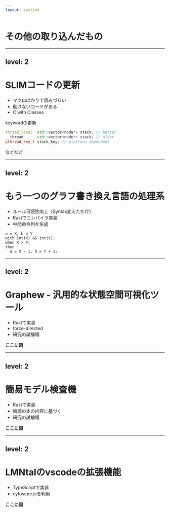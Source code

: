 ```yaml
---
layout: section
---
```


# その他の取り込んだもの

---
level: 2
---

# SLIMコードの更新

- マクロばかりで読みづらい
- 動けないコードがある
- C with Classes

keywordの更新

```cpp
thread_local  std::vector<node*> stack; // better
__thread      std::vector<node*> stack; // older
pthread_key_t stack_key; // platform dependent
```

などなど

---
level: 2
---

# もう一つのグラフ書き換え言語の処理系

- ルール可読性向上（Syntax変えただけ）
- Rustでコンパイラ実装
- 中間命令列を生成

```
a = X, b = Y
with int(X) && int(Y);
when X > Y;
then
  a = X - 1, b = Y + 1;
```

---
level: 2
---

# Graphew - 汎用的な状態空間可視化ツール

- Rustで実装
- force-directed
- 研究の試験場

**ここに図**

---
level: 2
---

# 簡易モデル検査機

- Rustで実装
- 輪読の本の内容に基づく
- 研究の試験場

**ここに図**

---
level: 2
---

# LMNtalのvscodeの拡張機能

- TypeScriptで実装
- cytoscpe.jsを利用

**ここに図**